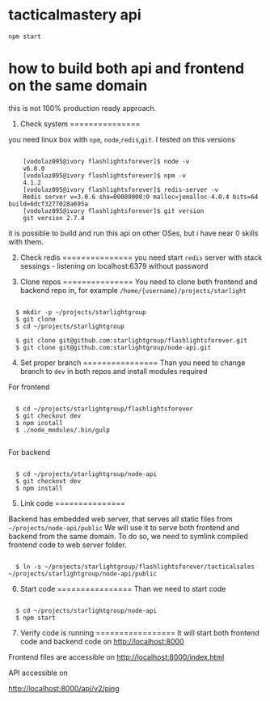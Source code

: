 # tacticalmastery api

`npm start`


# how to build both api and frontend on the same domain

this is not 100% production ready approach.

1. Check system
===============

you need linux box with `npm`, `node`,`redis`,`git`. I tested on this versions

```shell

    [vodolaz095@ivory flashlightsforever]$ node -v
    v6.8.0
    [vodolaz095@ivory flashlightsforever]$ npm -v
    4.1.2
    [vodolaz095@ivory flashlightsforever]$ redis-server -v
    Redis server v=3.0.6 sha=00000000:0 malloc=jemalloc-4.0.4 bits=64 build=6dcf3277028a695a
    [vodolaz095@ivory flashlightsforever]$ git version
    git version 2.7.4

```

it is possible to build and run this api on other OSes, but i have near 0 skills with them.

2. Check redis
===============
you need start `redis` server with stack sessings - listening on localhost:6379 without password

3. Clone repos 
===============
You need to clone both frontend and backend repo in, for example `/home/{username}/projects/starlight`

```shell

  $ mkdir -p ~/projects/starlightgroup
  $ git clone
  $ cd ~/projects/starlightgroup

  $ git clone git@github.com:starlightgroup/flashlightsforever.git
  $ git clone git@github.com:starlightgroup/node-api.git

```

4. Set proper branch 
================
Than you need to change branch to `dev` in both repos and install modules required


For frontend

```shell

  $ cd ~/projects/starlightgroup/flashlightsforever
  $ git checkout dev
  $ npm install
  $ ./node_modules/.bin/gulp


```

For backend


```

  $ cd ~/projects/starlightgroup/node-api
  $ git checkout dev
  $ npm install

```

5. Link code 
===============

Backend has embedded web server, that serves all static files from `~/projects/node-api/public`
We will use it to serve both frontend and backend from the same domain. To do so, we need to
symlink compiled frontend code to web server folder.


```

  $ ln -s ~/projects/starlightgroup/flashlightsforever/tacticalsales ~/projects/starlightgroup/node-api/public

```

6. Start code
================
Than we need to start code

```

  $ cd ~/projects/starlightgroup/node-api
  $ npm start

```

7. Verify code is running
=================
It will start both frontend code and backend code on [http://localhost:8000](http://localhost:8000)


Frontend files are accessible on
[http://localhost:8000/index.html](http://localhost:8000/index.html)

API accessible on

[http://localhost:8000/api/v2/ping](http://localhost:8000/api/v2/ping)


